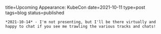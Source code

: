 
title=Upcoming Appearance: KubeCon
date=2021-10-11
type=post
tags=blog
status=published
~~~~~~
*2021-10-14* - I'm not presenting, but I'll be there virtually and happy to chat if you see me trawling the various tracks and chats!
            